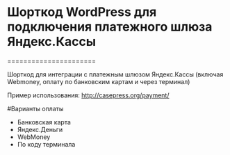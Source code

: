 # Шорткод WordPress для подключения платежного шлюза Яндекс.Кассы
======================

Шорткод для интеграции с платежным шлюзом Яндекс.Кассы (включая Webmoney, оплату по банковским картам и через терминал)

Пример использования: http://casepress.org/payment/

#Варианты оплаты
- Банковская карта
- Яндекс.Деньги
- WebMoney
- По коду терминала
